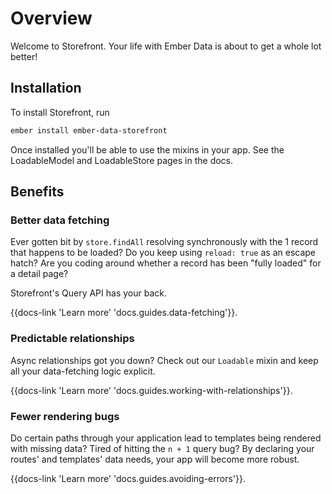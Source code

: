 # Overview

Welcome to Storefront. Your life with Ember Data is about to get a whole lot better!

## Installation

To install Storefront, run

```sh
ember install ember-data-storefront
```

Once installed you'll be able to use the mixins in your app. See the LoadableModel and LoadableStore pages in the docs. 

## Benefits

### Better data fetching

Ever gotten bit by `store.findAll` resolving synchronously with the 1 record that happens to be loaded? Do you keep using `reload: true` as an escape hatch? Are you coding around whether a record has been "fully loaded" for a detail page?

Storefront's Query API has your back.

{{docs-link 'Learn more' 'docs.guides.data-fetching'}}.

### Predictable relationships

Async relationships got you down? Check out our `Loadable` mixin and keep all your data-fetching logic explicit.

{{docs-link 'Learn more' 'docs.guides.working-with-relationships'}}.

### Fewer rendering bugs

Do certain paths through your application lead to templates being rendered with missing data? Tired of hitting the `n + 1` query bug? By declaring your routes' and templates' data needs, your app will become more robust.

{{docs-link 'Learn more' 'docs.guides.avoiding-errors'}}.
